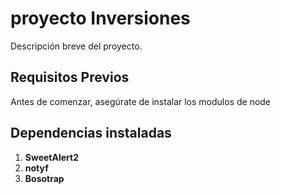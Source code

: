 

# proyecto Inversiones

Descripción breve del proyecto.

## Requisitos Previos

Antes de comenzar, asegúrate de instalar los modulos de node

## Dependencias instaladas

1. **SweetAlert2**
2. **notyf**
3. **Bosotrap**




